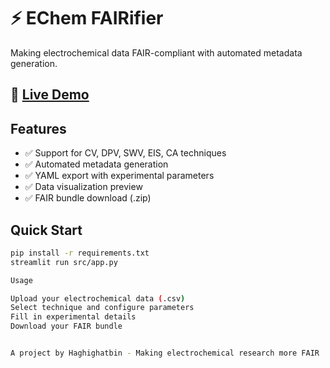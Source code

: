 # ⚡ EChem FAIRifier

Making electrochemical data FAIR-compliant with automated metadata generation.

## 🚀 [Live Demo](https://your-app-url.streamlit.app)

## Features
- ✅ Support for CV, DPV, SWV, EIS, CA techniques
- ✅ Automated metadata generation
- ✅ YAML export with experimental parameters
- ✅ Data visualization preview
- ✅ FAIR bundle download (.zip)

## Quick Start
```bash
pip install -r requirements.txt
streamlit run src/app.py

Usage

Upload your electrochemical data (.csv)
Select technique and configure parameters
Fill in experimental details
Download your FAIR bundle


A project by Haghighatbin - Making electrochemical research more FAIR